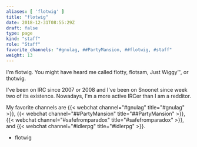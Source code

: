 ```yaml
---
aliases: [ 'flotwig' ]
title: "flotwig"
date: 2018-12-31T08:55:29Z
draft: false
type: page
kind: "staff"
role: "Staff"
favorite_channels: "#gnulag, ##PartyMansion, ##flotwig, #staff"
weight: 13
---
```


I'm flotwig. You might have heard me called flotty, flotsam, Just Wiggy™, or thotwig.

I've been on IRC since 2007 or 2008 and I've been on Snoonet since week two of its existence. Nowadays, I'm a more active IRCer than I am a redditor.

My favorite channels are {{< webchat channel="#gnulag" title="#gnulag" >}}, {{< webchat channel="##PartyMansion" title="##PartyMansion" >}}, {{< webchat channel="#safefromparadox" title="#safefromparadox" >}}, and {{< webchat channel="#idlerpg" title="#idlerpg" >}}.

 - flotwig
